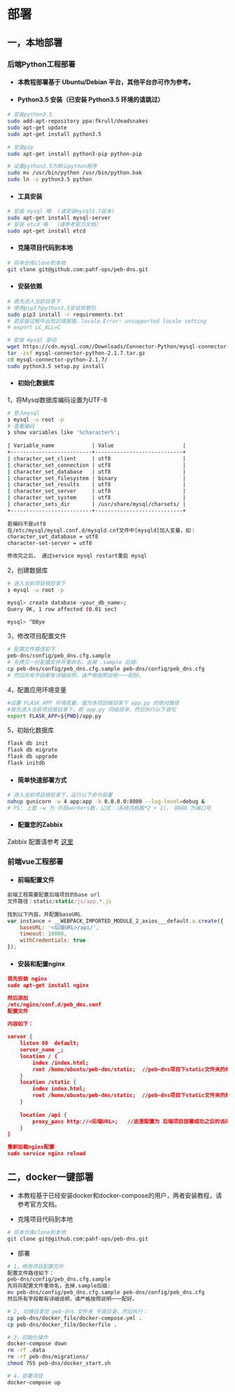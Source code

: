 # 部署
## 一，本地部署
### 后端Python工程部署

* #### 本教程部署基于 Ubuntu/Debian 平台，其他平台亦可作为参考。

* #### Python3.5 安装（已安装 Python3.5 环境的请跳过）
```bash
# 安装python3.5
sudo add-apt-repository ppa:fkrull/deadsnakes
sudo apt-get update
sudo apt-get install python3.5
    
# 安装pip
sudo apt-get install python3-pip python-pip

# 设置python3.5为默认python程序
sudo mv /usr/bin/python /usr/bin/python.bak
sudo ln -s python3.5 python

```

* #### 工具安装
```bash
# 安装 mysql 略  (请安装mysql5.7版本)
sudo apt-get install mysql-server
# 安装 etcd 略  （请参考官方文档）
sudo apt-get install etcd
```


* #### 克隆项目代码到本地
```bash
# 将本仓库clone到本地
git clone git@github.com:pahf-ops/peb-dns.git
```


* #### 安装依赖

```bash
# 首先进入当前目录下
# 使用pip3为python3.5安装依赖包
sudo pip3 install -r requirements.txt
# 若安装过程中出现区域报错，locale.Error: unsupported locale setting
# export LC_ALL=C

# 安装 mysql 驱动
wget https://cdn.mysql.com//Downloads/Connector-Python/mysql-connector-python-2.1.7.tar.gz
tar -zxf mysql-connector-python-2.1.7.tar.gz
cd mysql-connector-python-2.1.7/   
sudo python3.5 setup.py install

```


* #### 初始化数据库

1，将Mysql数据库编码设置为UTF-8
```bash
# 登入mysql
❯ mysql -u root -p
# 查看编码
❯ show variables like '%character%';
  
| Variable_name            | Value                      |
+--------------------------+----------------------------+
| character_set_client     | utf8                       |
| character_set_connection | utf8                       |
| character_set_database   | utf8                       |
| character_set_filesystem | binary                     |
| character_set_results    | utf8                       |
| character_set_server     | utf8                       |
| character_set_system     | utf8                       |
| character_sets_dir       | /usr/share/mysql/charsets/ |
+--------------------------+----------------------------+
  
若编码不是utf8
在/etc/mysql/mysql.conf.d/mysqld.cnf文件中[mysqld]加入变量，如：
character_set_database = utf8
character-set-server = utf8

修改完之后， 通过service mysql restart重启 mysql
```

2，创建数据库
```bash
# 进入当前项目根目录下
❯ mysql -u root -p

mysql> create database <your_db_name>;
Query OK, 1 row affected (0.01 sec)

mysql> ^DBye
```

3，修改项目配置文件 
```bash
# 配置文件路径如下：
peb-dns/config/peb_dns.cfg.sample
# 先拷贝一份配置文件并重命名，去掉 .sample 后缀:
cp peb-dns/config/peb_dns.cfg.sample peb-dns/config/peb_dns.cfg
# 然后所有字段都有详细说明，请严格按照说明一一配好。
```

4，配置应用环境变量
```bash
#设置 FLASK_APP 环境变量，值为本项目根目录下 app.py 的绝对路径
#首先进入当前项目根目录下，即 app.py 同级目录，然后执行以下语句
export FLASK_APP=${PWD}/app.py
```

5，初始化数据库
```bash
flask db init
flask db migrate
flask db upgrade
flask initdb
```

* #### 简单快速部署方式

```bash
# 进入当前项目根目录下，运行以下命令部署
nohup gunicorn -w 4 app:app -b 0.0.0.0:8080 --log-level=debug &
# PS: 上面 -w 为 开启workers数，公式：（系统内核数*2 + 1)， 8080 为端口号
```

* #### 配置您的Zabbix
Zabbix 配置请参考 [这里](../zabbix/zabbix_dns_README.md)


### 前端vue工程部署

* #### 前端配置文件

```javascript
前端工程需要配置后端项目的base url
文件路径：static/static/js/app.*.js
  
找到以下内容，并配置baseURL
var instance = __WEBPACK_IMPORTED_MODULE_2_axios___default.a.create({
    baseURL: '<后端URL>/api/',
    timeout: 10000,
    withCredentials: true
});
```

* #### 安装和配置nginx
```json
首先安装 nginx
sudo apt-get install nginx

然后添加
/etc/nginx/conf.d/peb_dns.conf
配置文件

内容如下：
  
server {
    listen 80  default;
    server_name _;
    location / {
        index /index.html;
        root /home/ubuntu/peb-dns/static;  //peb-dns项目下static文件夹的绝对路径
    }
    location /static {
        index index.html;
        root /home/ubuntu/peb-dns/static;  //peb-dns项目下static文件夹的绝对路径
    }
 
    location /api {
        proxy_pass http://<后端URL>;   //这里配置为 后端项目部署成功之后的访问地址
    }
}

重新加载nginx配置
sudo service nginx reload
```

## 二，docker一键部署

* 本教程基于已经安装docker和docker-compose的用户，两者安装教程，请参考官方文档。

* 克隆项目代码到本地
```bash
# 将本仓库clone到本地
git clone git@github.com:pahf-ops/peb-dns.git
```

* 部署
```bash
# 1，修改项目配置文件
配置文件路径如下：
peb-dns/config/peb_dns.cfg.sample
先将将配置文件重命名，去掉.sample后缀:
mv peb-dns/config/peb_dns.cfg.sample peb-dns/config/peb_dns.cfg
然后所有字段都有详细说明，请严格按照说明一一配好。

# 2, 切换目录至 peb-dns 文件夹 平级目录，然后执行：
cp peb-dns/docker_file/docker-compose.yml .
cp peb-dns/docker_file/Dockerfile .

# 3，初始化操作
docker-compose down
rm -rf .data
rm -rf peb-dns/migrations/
chmod 755 peb-dns/docker_start.sh

# 4，部署项目
docker-compose up

```




